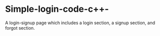 # Simple-login-code-c++-

A login-signup page which includes a login section, a signup section, and forgot section. 
